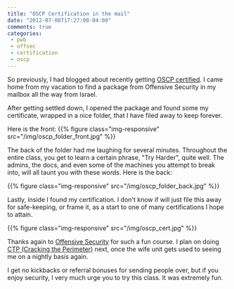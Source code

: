 ```yaml
---
title: "OSCP Certification in the mail"
date: "2012-07-08T17:27:00-04:00"
comments: true
categories:
 - pwb
 - offsec
 - certification
 - oscp
---
```


So previously, I had blogged about recently getting [OSCP certified](http://www.offensive-security.com/information-security-certifications/oscp-offensive-security-certified-professional). I came home from my vacation to find a package from Offensive Security in my mailbox all the way from Israel. 

<!-- more -->

After getting settled down, I opened the package and found some my certificate, wrapped in a nice folder, that I have filed away to keep forever. 

Here is the front: 
{{% figure class="img-responsive" src="/img/oscp_folder_front.jpg" %}}

The back of the folder had me laughing for several minutes. Throughout the entire class, you get to learn a certain phrase, "Try Harder", quite well. The admins, the docs, and even some of the machines you attempt to break into, will all taunt you with these words. Here is the back: 

{{% figure class="img-responsive" src="/img/oscp_folder_back.jpg" %}}

Lastly, inside I found my certification.  I don't know if will just file this away for safe-keeping, or frame it, as a start to one of many certifications I hope to attain. 

{{% figure class="img-responsive" src="/img/oscp_cert.jpg" %}}

Thanks again to [Offensive Security](http://www.offensive-security.com) for such a fun course. I plan on doing [CTP (Cracking the Perimeter)](http://www.offensive-security.com/information-security-training/cracking-the-perimeter/) next, once the wife unit gets used to seeing me on a nightly basis again. 

I get no kickbacks or referral bonuses for sending people over, but if you enjoy security, I very much urge you to try this class.  It was extremely fun.
